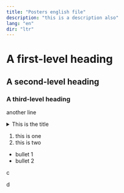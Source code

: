 ```yaml
---
title: "Posters english file"
description: "this is a description also"
lang: "en"
dir: "ltr"
---
```


# A first-level heading
## A second-level heading
### A third-level heading
another line

<details>
<summary> This is the title</summary>

 1. this is one
 2. this is two

- bullet 1
- bullet 2
</details>

 1. this is one
 2. this is two

- bullet 1
- bullet 2

c

<script src="mySketch.js" type="text/javascript"></script><script src="https://cdn.jsdelivr.net/npm/p5@1.7.0/lib/p5.js" type="text/javascript"></script>

d

